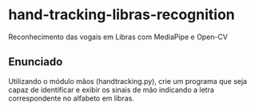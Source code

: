 # hand-tracking-libras-recognition
Reconhecimento das vogais em Libras com MediaPipe e Open-CV

## Enunciado
Utilizando o módulo mãos (handtracking.py), crie um programa que seja capaz de identificar e exibir os sinais de mão indicando a letra correspondente no alfabeto em libras.
